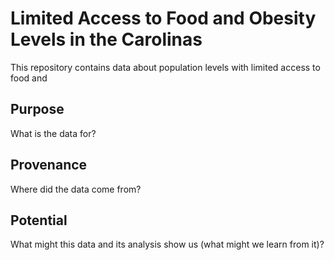 # Limited Access to Food and Obesity Levels in the Carolinas

This repository contains data about population levels with limited access to food and 

## Purpose
What is the data for?
## Provenance
Where did the data come from?
## Potential
What might this data and its analysis show us (what might we learn from it)?

